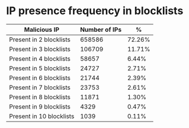 # IP presence frequency in blocklists
| Malicious IP | Number of IPs | % |
|----|----|----|
| Present in 2 blocklists | 658586 | 72.26% |
| Present in 3 blocklists | 106709 | 11.71% |
| Present in 4 blocklists | 58657 | 6.44% |
| Present in 5 blocklists | 24727 | 2.71% |
| Present in 6 blocklists | 21744 | 2.39% |
| Present in 7 blocklists | 23753 | 2.61% |
| Present in 8 blocklists | 11871 | 1.30% |
| Present in 9 blocklists | 4329 | 0.47% |
| Present in 10 blocklists | 1039 | 0.11% |
